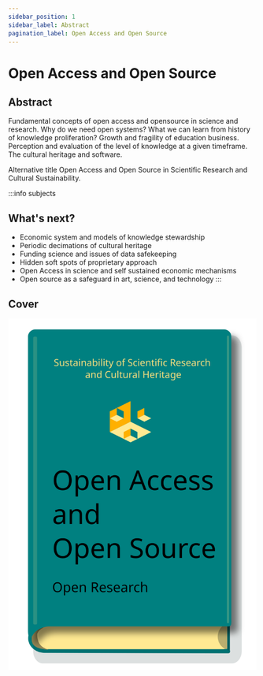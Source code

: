 ```yaml
---
sidebar_position: 1
sidebar_label: Abstract
pagination_label: Open Access and Open Source
---
```


# Open Access and Open Source

## Abstract

Fundamental concepts of open access and opensource in science and research. Why do we need open systems? What we can learn from history of knowledge proliferation? Growth and fragility of education business. Perception and evaluation of the level of knowledge at a given timeframe. The cultural heritage and software.

Alternative title Open Access and Open Source in Scientific Research and Cultural Sustainability.

:::info subjects
## What's next?

- Economic system and models of knowledge stewardship
- Periodic decimations of cultural heritage
- Funding science and issues of data safekeeping
- Hidden soft spots of proprietary approach
- Open Access in science and self sustained economic mechanisms
- Open source as a safeguard in art, science, and technology
:::

## Cover
![image](./images/book-cover-open-3b.svg)
